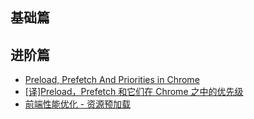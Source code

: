 ## 基础篇

## 进阶篇

- [Preload, Prefetch And Priorities in Chrome](https://medium.com/reloading/preload-prefetch-and-priorities-in-chrome-776165961bbf)
- [[译]Preload，Prefetch 和它们在 Chrome 之中的优先级](https://juejin.im/post/58e8acf10ce46300585a7a42)
- [前端性能优化 - 资源预加载](http://bubkoo.com/2015/11/19/prefetching-preloading-prebrowsing/#123)
